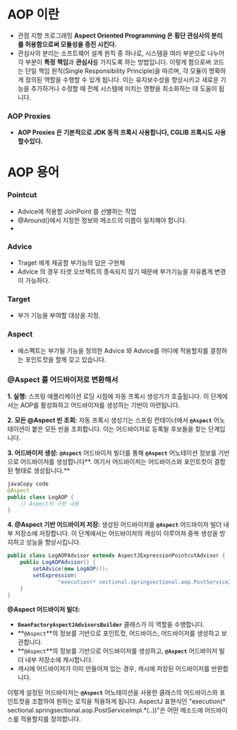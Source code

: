 # AOP 이란

- 관점 지향 프로그래밍 **Aspect Oriented Programming 은 횡단 관심사의 분리 를 허용함으로써 모듈성을 증진 시킨다.**
- 관심사의 분리는 소프트웨어 설계 원칙 중 하나로, 시스템을 여러 부분으로 나누어 각 부분이 **특정 책임**과 **관심사**를 가지도록 하는 방법입니다. 이렇게 함으로써 코드는 단일 책임 원칙(Single Responsibility Principle)을 따르며, 각 모듈이 명확하게 정의된 역할을 수행할 수 있게 됩니다. 이는 유지보수성을 향상시키고 새로운 기능을 추가하거나 수정할 때 전체 시스템에 미치는 영향을 최소화하는 데 도움이 됩니다.

### **AOP Proxies**

- **AOP Proxies 은 기본적으로 JDK 동적 프록시 사용합니다, CGLIB 프록시도 사용할수있다.**

# AOP 용어

### Pointcut

- Advice에 적용할 JoinPoint 를 선별하는 작업
- @Around()에서 지정한 정보와 메소드의 이름이 일치해야 합니다.
- 

### Advice

- Traget 에게 제공할 부가능의 담은 구현체
- Advice 의 경우 타겟 오브젝트의 종속되지 않기 때문에 부가기능을 자유롭게 변경이 가능하다.

### Target

- 부가 기능을 부여할 대상을 지정.

### Aspect

- 에스펙트는 부가될 기능을 정의한 Advice 와 Advice를 어디에 적용할지를 결정하는 포인트컷을 할께 갖고 있습니다.

### @Aspect **를 어드바이저로 변환해서**

**1. 실행:** 스프링 애플리케이션 로딩 시점에 자동 프록시 생성기가 호출됩니다. 이 단계에서는 AOP를 활성화하고 어드바이저를 생성하는 기반이 마련됩니다.

**2. 모든 @Aspect 빈 조회:** 자동 프록시 생성기는 스프링 컨테이너에서 **`@Aspect`** 어노테이션이 붙은 모든 빈을 조회합니다. 이는 어드바이저로 등록될 후보들을 찾는 단계입니다.

**3. 어드바이저 생성:** **`@Aspect`** 어드바이저 빌더를 통해 **`@Aspect`** 어노테이션 정보를 기반으로 어드바이저를 생성합니다**. 여기서 어드바이저는 어드바이스와 포인트컷이 결합된 형태로 생성됩니다.**

```java
javaCopy code
@Aspect
public class LogAOP {
    // Aspect의 구현 내용
}

```

**4. @Aspect 기반 어드바이저 저장:** 생성된 어드바이저를 **`@Aspect`** 어드바이저 빌더 내부 저장소에 저장합니다. 이 단계에서는 어드바이저의 캐싱이 이루어져 중복 생성을 방지하고 성능을 향상시킵니다.

```java
public class LogAOPAdvisor extends AspectJExpressionPointcutAdvisor {
    public LogAOPAdvisor() {
        setAdvice(new LogAOP());
        setExpression(
				"execution(* sectional.springsectional.aop.PostServiceImp    l.*(..))");
    }
}

```

**@Aspect 어드바이저 빌더:**

- **`BeanFactoryAspectJAdvisorsBuilder`** 클래스가 이 역할을 수행합니다.
- **`@Aspect`**의 정보를 기반으로 포인트컷, 어드바이스, 어드바이저를 생성하고 보관합니다.
- **`@Aspect`**의 정보를 기반으로 어드바이저를 생성하고, **`@Aspect`** 어드바이저 빌더 내부 저장소에 캐시합니다.
- 캐시에 어드바이저가 이미 만들어져 있는 경우, 캐시에 저장된 어드바이저를 반환합니다.

이렇게 설정된 어드바이저는 **`@Aspect`** 어노테이션을 사용한 클래스의 어드바이스와 포인트컷을 조합하여 원하는 로직을 적용하게 됩니다. AspectJ 표현식인 "execution(* sectional.springsectional.aop.PostServiceImpl.*(..))"은 어떤 메소드에 어드바이스를 적용할지를 정의합니다.
